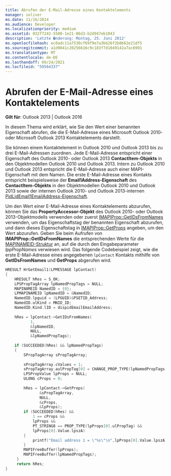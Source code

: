 ```yaml
---
title: Abrufen der E-Mail-Adresse eines Kontaktelements
manager: soliver
ms.date: 11/16/2014
ms.audience: Developer
ms.localizationpriority: medium
ms.assetid: 032f7242-5500-1e21-06d3-b2d947eb1043
description: 'Letzte �nderung: Montag, 25. Juni 2012'
ms.openlocfilehash: ec0adc11a7530cf69f9e7a3bb26f2b8662e21df5
ms.sourcegitcommit: a1d9041c20256616c9c183f7d1049142a7ac6991
ms.translationtype: MT
ms.contentlocale: de-DE
ms.lasthandoff: 09/24/2021
ms.locfileid: "59564337"
---
```

# <a name="get-the-email-address-of-a-contact-item"></a>Abrufen der E-Mail-Adresse eines Kontaktelements

**Gilt für**: Outlook 2013 | Outlook 2016 
  
In diesem Thema wird erklärt, wie Sie den Wert einer benannten Eigenschaft abrufen, die die E-Mail-Adresse eines Microsoft Outlook 2010- oder Microsoft Outlook 2013 Kontaktelements darstellt.
  
Sie können einem Kontaktelement in Outlook 2010 und Outlook 2013 bis zu drei E-Mail-Adressen zuordnen. Jede E-Mail-Adresse entspricht einer Eigenschaft des Outlook 2010- oder Outlook 2013 **ContactItem-Objekts** in den Objektmodellen Outlook 2010 und Outlook 2013. Intern zu Outlook 2010 und Outlook 2013 entspricht die E-Mail-Adresse auch einer MAPI-Eigenschaft mit dem Namen. Die erste E-Mail-Adresse eines Kontakts entspricht beispielsweise der **Email1Address-Eigenschaft** des **ContactItem-Objekts** in den Objektmodellen Outlook 2010 und Outlook 2013 sowie der internen Outlook 2010- und Outlook 2013-internen [PidLidEmail1EmailAddress-Eigenschaft](pidlidemail1emailaddress-canonical-property.md).
  
Um den Wert einer E-Mail-Adresse eines Kontaktelements abzurufen, können Sie das **PropertyAccessor-Objekt** des Outlook 2010- oder Outlook 2013-Objektmodells verwenden oder zuerst [IMAPIProp::GetIDsFromNames](imapiprop-getidsfromnames.md) verwenden, um das Eigenschaftstag der benannten Eigenschaft abzurufen, und dann dieses Eigenschaftstag in [IMAPIProp::GetProps](imapiprop-getprops.md) angeben, um den Wert abzurufen. Geben Sie beim Aufrufen von **IMAPIProp::GetIDsFromNames** die entsprechenden Werte für die [MAPINAMEID-Struktur](mapinameid.md) an, auf die durch den Eingabeparameter  _lppPropNames_ verwiesen wird. Das folgende Codebeispiel zeigt, wie die erste E-Mail-Adresse eines angegebenen  `lpContact` Kontakts mithilfe von **GetIDsFromNames** und **GetProps** abgerufen wird. 
  
```cpp
HRESULT HrGetEmail1(LPMESSAGE lpContact) 
{ 
    HRESULT hRes = S_OK; 
    LPSPropTagArray lpNamedPropTags = NULL; 
    MAPINAMEID NamedID = {0}; 
    LPMAPINAMEID lpNamedID = &NamedID; 
    NamedID.lpguid = (LPGUID)&PSETID_Address; 
    NamedID.ulKind = MNID_ID; 
    NamedID.Kind.lID = dispidEmailEmailAddress; 
 
    hRes = lpContact->GetIDsFromNames( 
           1,  
           &lpNamedID,  
           NULL,  
           &lpNamedPropTags); 
 
    if (SUCCEEDED(hRes) && lpNamedPropTags) 
    { 
        SPropTagArray sPropTagArray; 
 
        sPropTagArray.cValues = 1; 
        sPropTagArray.aulPropTag[0] = CHANGE_PROP_TYPE(lpNamedPropTags->aulPropTag[0],PT_STRING8); 
        LPSPropValue lpProps = NULL; 
        ULONG cProps = 0; 
 
        hRes = lpContact->GetProps( 
               &sPropTagArray, 
               NULL, 
               &cProps, 
               &lpProps); 
        if (SUCCEEDED(hRes) &&  
            1 == cProps &&  
            lpProps &&  
            PT_STRING8 == PROP_TYPE(lpProps[0].ulPropTag) && 
            lpProps[0].Value.lpszA) 
        { 
            printf("Email address 1 = \"%s\"\n",lpProps[0].Value.lpszA); 
        } 
        MAPIFreeBuffer(lpProps); 
        MAPIFreeBuffer(lpNamedPropTags); 
     } 
     return hRes; 
}
```


